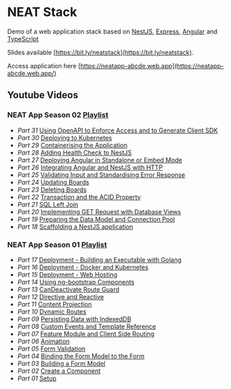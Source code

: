 # NEAT Stack

Demo of a web application stack based on [NestJS](https://nestjs.com/), 
[Express](http://expressjs.com/), [Angular](https://angular.io) and [TypeScript](https://www.typescriptlang.org)

Slides available [https://bit.ly/neatstack](https://bit.ly/neatstack).

Access application here [https://neatapp-abcde.web.app](https://neatapp-abcde.web.app/)

## Youtube Videos

### NEAT App Season 02 [Playlist](https://www.youtube.com/playlist?list=PLWhtC4Nz6402pChYdFRKUNFK0r6086gr2)

+ *Part 31* [Using OpenAPI to Enforce Access and to Generate Client SDK](https://www.youtube.com/watch?v=2Gbs9tk9bsY)
+ *Part 30* [Deploying to Kubernetes](https://www.youtube.com/watch?v=ZbM3ZABfvtU)
+ *Part 29* [Containerising the Application](https://www.youtube.com/watch?v=dYLir0uFByw)
+ *Part 28* [Adding Health Check to NestJS](https://www.youtube.com/watch?v=t9il47OqrY8)
+ *Part 27* [Deploying Angular in Standalone or Embed Mode](https://www.youtube.com/watch?v=0jRiRKf5fcg)
+ *Part 26* [Integrating Angular and NestJS with HTTP](https://www.youtube.com/watch?v=kF2jKlKLVwA)
+ *Part 25* [Validating Input and Standardising Error Response](https://www.youtube.com/watch?v=M8f5CrK9Pf8)
+ *Part 24* [Updating Boards](https://www.youtube.com/watch?v=WZj8brtP5P0)
+ *Part 23* [Deleting Boards](https://www.youtube.com/watch?v=EM0Nm-OqRlY)
+ *Part 22* [Transaction and the ACID Property](https://www.youtube.com/watch?v=PJ6vsff1tok)
+ *Part 21* [SQL Left Join](https://www.youtube.com/watch?v=c9J1_jDjmCs)
+ *Part 20* [Implementing GET Request with Database Views](https://www.youtube.com/watch?v=fz9wLC188PE)
+ *Part 19* [Preparing the Data Model and Connection Pool](https://www.youtube.com/watch?v=cVGr8tkURJs)
+ *Part 18* [Scaffolding a NestJS application](https://www.youtube.com/watch?v=4x7Fk6NVwVo)

### NEAT App Season 01 [Playlist](https://www.youtube.com/playlist?list=PLWhtC4Nz6402mH0wWGiuFsE12tzxji5AU)

+ *Part 17* [Deployment - Building an Executable with Golang ](https://www.youtube.com/watch?v=Jrn8XWBagxY)
+ *Part 16* [Deployment - Docker and Kubernetes](https://www.youtube.com/watch?v=O3yg-1llx34)
+ *Part 15* [Deployment - Web Hosting](https://www.youtube.com/watch?v=lsR-6HsHE_g)
+ *Part 14* [Using ng-bootstrap Components](https://www.youtube.com/watch?v=P_EhtbZZMVc)
+ *Part 13* [CanDeactivate Route Guard](https://www.youtube.com/watch?v=rbgH1Z44_AY)
+ *Part 12* [Directive and Reactive](https://www.youtube.com/watch?v=c53LgqLyrwk)
+ *Part 11* [Content Projection](https://www.youtube.com/watch?v=Bdiv0eDXKBE)
+ *Part 10* [Dynamic Routes](https://www.youtube.com/watch?v=d_uTNfcSgCE)
+ *Part 09* [Persisting Data with IndexedDB](https://www.youtube.com/watch?v=fcp3lYH5kSE)
+ *Part 08* [Custom Events and Template Reference](https://www.youtube.com/watch?v=4ZK0rx0VcMk)
+ *Part 07* [Feature Module and Client Side Routing](https://www.youtube.com/watch?v=zbmpyDWI2f4)
+ *Part 06* [Animation](https://www.youtube.com/watch?v=Obhy3hvMuVI)
+ *Part 05* [Form Validation](https://www.youtube.com/watch?v=dib_2Yy7q0Q)
+ *Part 04* [Binding the Form Model to the Form](https://www.youtube.com/watch?v=_A8kYN-x62Q)
+ *Part 03* [Building a Form Model](https://www.youtube.com/watch?v=PeV_Fvs8NIE)
+ *Part 02* [Create a Component](https://www.youtube.com/watch?v=uNgA7b4x28U)
+ *Part 01* [Setup](https://www.youtube.com/watch?v=hZ7OvPRt5ds)
